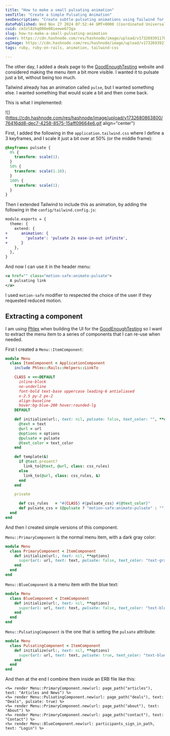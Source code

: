 ```yaml
---
title: "How to make a small pulsating animation"
seoTitle: "Create a Simple Pulsating Animation"
seoDescription: "Create subtle pulsating animations using Tailwind for enhanced menu item visibility. Learn how to build reusable UI components with Phlex"
datePublished: Wed Nov 27 2024 07:52:44 GMT+0000 (Coordinated Universal Time)
cuid: cm3zl8zhq000e08ieewe673ga
slug: how-to-make-a-small-pulsating-animation
cover: https://cdn.hashnode.com/res/hashnode/image/upload/v1732693911789/d677943e-eee7-4cee-aa01-3a2f03f487eb.png
ogImage: https://cdn.hashnode.com/res/hashnode/image/upload/v1732693921407/6f9fc62d-7801-4c31-bbc6-95174fc60746.png
tags: ruby, ruby-on-rails, animation, tailwind-css

---
```


The other day, I added a deals page to the [GoodEnoughTesting](https://goodenoughtesting.com) website and considered making the menu item a bit more visible. I wanted it to pulsate just a bit, without being too much.

Tailwind already has an animation called `pulse`, but I wanted something else. I wanted something that would scale a bit and then come back.

This is what I implemented:

![](https://cdn.hashnode.com/res/hashnode/image/upload/v1732680863800/76416dd8-dec7-4258-8575-15aff09664e6.gif align="center")

First, I added the following in the `application.tailwind.css` where I define a 3 keyframes, and I scale it just a bit over at 50% (or the middle frame):

```css
@keyframes pulsate {
  0% {
    transform: scale(1);
  }
  50% {
    transform: scale(1.10);
  }
  100% {
    transform: scale(1);
  }
}
```

Then I extended Tailwind to include this as animation, by adding the following in the `config/tailwind.config.js`:

```diff
module.exports = {
  theme: {
    extend: {
+      animation: {
+        'pulsate': 'pulsate 2s ease-in-out infinite',
+      }
    },
  },
}
```

And now I can use it in the header menu:

```xml
<a href="" class="motion-safe:animate-pulsate"> 
  A pulsating link 
</a> 
```

I used `motion-safe` modifier to respected the choice of the user if they requested reduced motion.

## Extracting a component

I am using [Phlex](https://www.phlex.fun) when building the UI for the [GoodEnoughTesting](https://goodenoughtesting.com) so I want to extract the menu item to a series of components that I can re-use when needed.

First I created a `Menu::ItemComponent`:

```ruby
module Menu
  class ItemComponent < ApplicationComponent
    include Phlex::Rails::Helpers::LinkTo

    CLASS = <<~DEFAULT
      inline-block
      no-underline
      font-bold text-base uppercase leading-6 antialiased
      x-2.5 py-2 px-2
      align-baseline
      hover:bg-blue-200 hover:rounded-lg
    DEFAULT

    def initialize(url:, text: nil, pulsate: false, text_color: "", **options)
      @text = text
      @url = url
      @options = options
      @pulsate = pulsate
      @text_color = text_color
    end

    def template(&)
      if @text.present?
        link_to(@text, @url, class: css_rules)
      else
        link_to(@url, class: css_rules, &)
      end
    end

    private

      def css_rules   = "#{CLASS} #{pulsate_css} #{@text_color}"
      def pulsate_css = (@pulsate ? "motion-safe:animate-pulsate" : "")
  end
end
```

And then I created simple versions of this component.

`Menu::PrimaryComponent` is the normal menu item, with a dark gray color:

```ruby
module Menu
  class PrimaryComponent < ItemComponent
    def initialize(url:, text: nil, **options)
      super(url: url, text: text, pulsate: false, text_color: "text-gray-800", **options)
    end
  end
end
```

`Menu::BlueComponent` is a menu item with the blue text:

```ruby
module Menu
  class BlueComponent < ItemComponent
    def initialize(url:, text: nil, **options)
      super(url: url, text: text, pulsate: false, text_color: "text-blue-700", **options)
    end
  end
end
```

`Menu::PulsatingComponent` is the one that is setting the `pulsate` attribute:

```ruby
module Menu
  class PulsatingComponent < ItemComponent
    def initialize(url:, text: nil, **options)
      super(url: url, text: text, pulsate: true, text_color: "text-blue-700", **options)
    end
  end
end
```

And then at the end I combine them inside an ERB file like this:

```erb
<%= render Menu::PrimaryComponent.new(url: page_path("articles"), text: "Articles and News") %>
<%= render Menu::PulsatingComponent.new(url: page_path("deals"), text: "Deals", pulsate: true) %>
<%= render Menu::PrimaryComponent.new(url: page_path("about"), text: "About") %>
<%= render Menu::PrimaryComponent.new(url: page_path("contact"), text: "Contact") %>
<%= render Menu::BlueComponent.new(url: participants_sign_in_path, text: "Login") %>
```